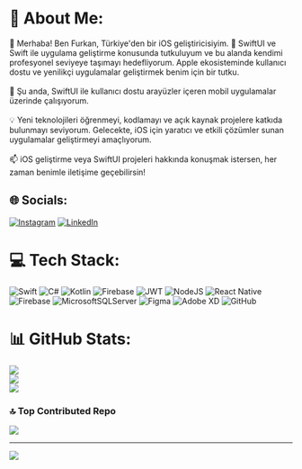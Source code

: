 # 💫 About Me:
👋 Merhaba! Ben Furkan, Türkiye'den bir iOS geliştiricisiyim. 🚀 SwiftUI ve Swift ile uygulama geliştirme konusunda tutkuluyum ve bu alanda kendimi profesyonel seviyeye taşımayı hedefliyorum. Apple ekosisteminde kullanıcı dostu ve yenilikçi uygulamalar geliştirmek benim için bir tutku.<br><br>🌱 Şu anda, SwiftUI ile kullanıcı dostu arayüzler içeren mobil uygulamalar üzerinde çalışıyorum.<br><br>💡 Yeni teknolojileri öğrenmeyi, kodlamayı ve açık kaynak projelere katkıda bulunmayı seviyorum. Gelecekte, iOS için yaratıcı ve etkili çözümler sunan uygulamalar geliştirmeyi amaçlıyorum.<br><br>📫 iOS geliştirme veya SwiftUI projeleri hakkında konuşmak istersen, her zaman benimle iletişime geçebilirsin!


## 🌐 Socials:
[![Instagram](https://img.shields.io/badge/Instagram-%23E4405F.svg?logo=Instagram&logoColor=white)](https://instagram.com/https://www.instagram.com/furkankarci111/) [![LinkedIn](https://img.shields.io/badge/LinkedIn-%230077B5.svg?logo=linkedin&logoColor=white)](https://linkedin.com/in/https://www.linkedin.com/in/furkan-buğra-karci-5142281a5/) 

# 💻 Tech Stack:
![Swift](https://img.shields.io/badge/swift-F54A2A?style=for-the-badge&logo=swift&logoColor=white) ![C#](https://img.shields.io/badge/c%23-%23239120.svg?style=for-the-badge&logo=csharp&logoColor=white) ![Kotlin](https://img.shields.io/badge/kotlin-%237F52FF.svg?style=for-the-badge&logo=kotlin&logoColor=white) ![Firebase](https://img.shields.io/badge/firebase-%23039BE5.svg?style=for-the-badge&logo=firebase) ![JWT](https://img.shields.io/badge/JWT-black?style=for-the-badge&logo=JSON%20web%20tokens) ![NodeJS](https://img.shields.io/badge/node.js-6DA55F?style=for-the-badge&logo=node.js&logoColor=white) ![React Native](https://img.shields.io/badge/react_native-%2320232a.svg?style=for-the-badge&logo=react&logoColor=%2361DAFB) ![Firebase](https://img.shields.io/badge/firebase-a08021?style=for-the-badge&logo=firebase&logoColor=ffcd34) ![MicrosoftSQLServer](https://img.shields.io/badge/Microsoft%20SQL%20Server-CC2927?style=for-the-badge&logo=microsoft%20sql%20server&logoColor=white) ![Figma](https://img.shields.io/badge/figma-%23F24E1E.svg?style=for-the-badge&logo=figma&logoColor=white) ![Adobe XD](https://img.shields.io/badge/Adobe%20XD-470137?style=for-the-badge&logo=Adobe%20XD&logoColor=#FF61F6) ![GitHub](https://img.shields.io/badge/github-%23121011.svg?style=for-the-badge&logo=github&logoColor=white)
# 📊 GitHub Stats:
![](https://github-readme-stats.vercel.app/api?username=furblood13&theme=calm_pink&hide_border=true&include_all_commits=true&count_private=false)<br/>
![](https://github-readme-streak-stats.herokuapp.com/?user=furblood13&theme=calm_pink&hide_border=true)<br/>
![](https://github-readme-stats.vercel.app/api/top-langs/?username=furblood13&theme=calm_pink&hide_border=true&include_all_commits=true&count_private=false&layout=compact)

### 🔝 Top Contributed Repo
![](https://github-contributor-stats.vercel.app/api?username=furblood13&limit=5&theme=dark&combine_all_yearly_contributions=true)

---
[![](https://visitcount.itsvg.in/api?id=furblood13&icon=7&color=12)](https://visitcount.itsvg.in)

